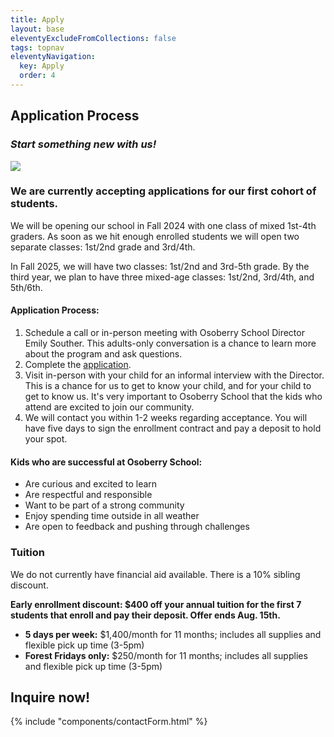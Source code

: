 ```yaml
---
title: Apply
layout: base
eleventyExcludeFromCollections: false
tags: topnav
eleventyNavigation:
  key: Apply
  order: 4
---
```

## Application Process

### *Start something new with us!*

![](/assets/uploads/dice.jpg)

### We are currently accepting applications for our first cohort of students.

We will be opening our school in Fall 2024 with one class of mixed 1st-4th graders. As soon as we hit enough enrolled students we will open two separate classes: 1st/2nd grade and 3rd/4th.

In Fall 2025, we will have two classes: 1st/2nd and 3rd-5th grade. By the third year, we plan to have three mixed-age classes: 1st/2nd, 3rd/4th, and 5th/6th.

#### Application Process:

1. Schedule a call or in-person meeting with Osoberry School Director Emily Souther. This adults-only conversation is a chance to learn more about the program and ask questions.
2. Complete the [application](https://forms.gle/YPW8pkDc4gxgxHMx8).
3. Visit in-person with your child for an informal interview with the Director. This is a chance for us to get to know your child, and for your child to get to know us. It's very important to Osoberry School that the kids who attend are excited to join our community.
4. We will contact you within 1-2 weeks regarding acceptance. You will have five days to sign the enrollment contract and pay a deposit to hold your spot.

#### Kids who are successful at Osoberry School:

* Are curious and excited to learn
* Are respectful and responsible
* Want to be part of a strong community
* Enjoy spending time outside in all weather
* Are open to feedback and pushing through challenges

### Tuition

We do not currently have financial aid available. There is a 10% sibling discount. 

**Early enrollment discount: $400 off your annual tuition for the first 7 students that enroll and pay their deposit. Offer ends Aug. 15th.** 

* **5 days per week:** $1,400/month for 11 months; includes all supplies and flexible pick up time (3-5pm)
* **Forest Fridays only:** $250/month for 11 months; includes all supplies and flexible pick up time (3-5pm)

## Inquire now!

{% include "components/contactForm.html" %}
